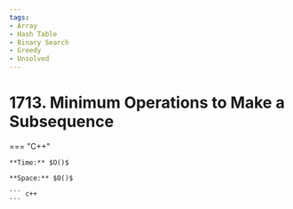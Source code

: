 ```yaml
---
tags:
- Array
- Hash Table
- Binary Search
- Greedy
- Unsolved
---
```



# 1713. Minimum Operations to Make a Subsequence

=== "C++"

    **Time:** $O()$

    **Space:** $O()$

    ``` c++
    ```